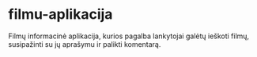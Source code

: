 # filmu-aplikacija
 Filmų informacinė aplikacija, kurios pagalba lankytojai galėtų ieškoti filmų, susipažinti su jų aprašymu ir palikti komentarą.
